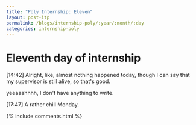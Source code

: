 ```yaml
---
title: "Poly Internship: Eleven"
layout: post-itp
permalink: /blogs/internship-poly/:year/:month/:day
categories: internship-poly
---
```

# Eleventh day of internship

<span class="timestamp">[14:42]</span> Alright, like, almost nothing happened today, though I can say that my supervisor is still alive, so that's good. 

yeeaaahhhh, I don't have anything to write.

<span class="timestamp">[17:47]</span> A rather chill Monday.

{% include comments.html %}
